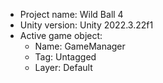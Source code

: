 <!-- UNITY CODE ASSIST INSTRUCTIONS START -->
- Project name: Wild Ball 4
- Unity version: Unity 2022.3.22f1
- Active game object:
  - Name: GameManager
  - Tag: Untagged
  - Layer: Default
<!-- UNITY CODE ASSIST INSTRUCTIONS END -->